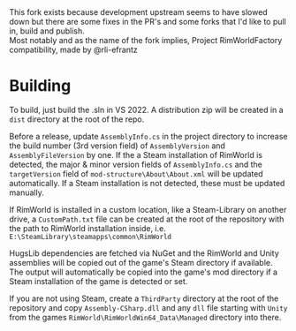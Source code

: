 ##

This fork exists because development upstream seems to have slowed down but there are some fixes in the PR's and some forks that I'd like to pull in, build and publish.  
Most notably and as the name of the fork implies, Project RimWorldFactory compatibility, made by @rli-efrantz

# Building

To build, just build the .sln in VS 2022. A distribution zip will be created in a `dist` directory at the root of the repo.   

Before a release, update `AssemblyInfo.cs` in the project directory to increase the build number (3rd version field) of `AssemblyVersion` and `AssemblyFileVersion` by one. If the a Steam installation of RimWorld is detected, the major & minor version fields of `AssemblyInfo.cs` and the `targetVersion` field of `mod-structure\About\About.xml` will be updated automatically. If a Steam installation is not detected, these must be updated manually.

If RimWorld is installed in a custom location, like a Steam-Library on another drive, a `CustomPath.txt` file can be created at the root of the repository with the path to RimWorld installation inside, i.e. `E:\SteamLibrary\steamapps\common\RimWorld`

HugsLib dependencies are fetched via NuGet and the RimWorld and Unity assemblies will be copied out of the game's Steam directory if available. The output will automatically be copied into the game's mod directory if a Steam installation of the game is detected or set.

If you are not using Steam, create a `ThirdParty` directory at the root of the repository and copy `Assembly-CSharp.dll` and any `dll` file starting with `Unity` from the games `RimWorld\RimWorldWin64_Data\Managed` directory into there.